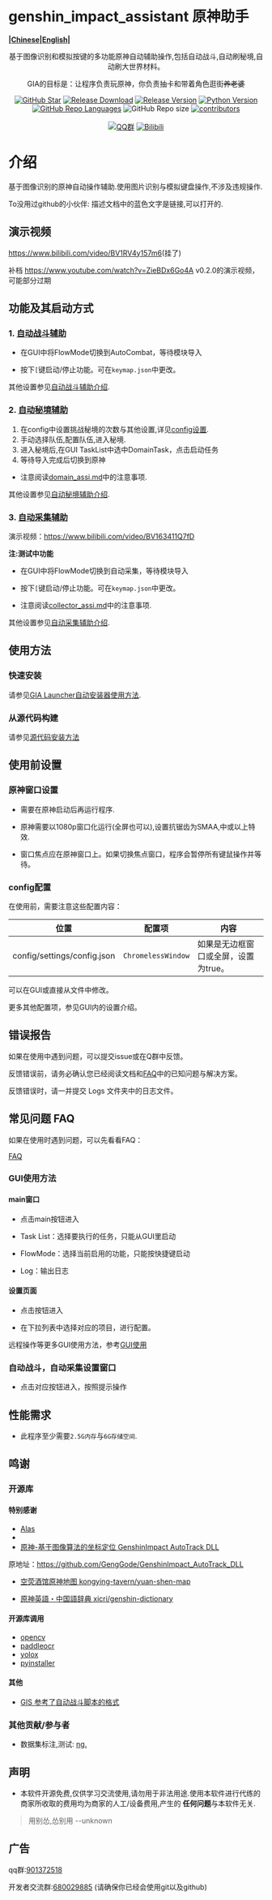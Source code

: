 # genshin_impact_assistant 原神助手
<strong>|[Chinese](./)|[English](doc/en/readme.md)|</strong>
<div align="center">

基于图像识别和模拟按键的多功能原神自动辅助操作,包括自动战斗,自动刷秘境,自动刷大世界材料。

GIA的目标是：让程序负责玩原神，你负责抽卡和带着角色逛街~~养老婆~~

[![GitHub Star](https://img.shields.io/github/stars/infstellar/genshin_impact_assistant?style=flat-square)](https://github.com/infstellar/genshin_impact_assistant/stargazers)
[![Release Download](https://img.shields.io/github/downloads/infstellar/genshin_impact_assistant/total?style=flat-square)](https://github.com/infstellar/genshin_impact_assistant/releases/download/v0.3.0/GIA.Launcher.v0.3.0.7z)
[![Release Version](https://img.shields.io/github/v/release/infstellar/genshin_impact_assistant?style=flat-square)](https://github.com/infstellar/genshin_impact_assistant/releases/latest)
[![Python Version](https://img.shields.io/badge/python-v3.7.6-blue?style=flat-square)](https://www.python.org/downloads/release/python-376/)
[![GitHub Repo Languages](https://img.shields.io/github/languages/top/infstellar/genshin_impact_assistant?style=flat-square)](https://github.com/infstellar/genshin_impact_assistant/search?l=Python)
![GitHub Repo size](https://img.shields.io/github/repo-size/infstellar/genshin_impact_assistant?style=flat-square&color=3cb371)
[![contributors](https://img.shields.io/github/contributors/infstellar/genshin_impact_assistant?style=flat-square)](https://github.com/infstellar/genshin_impact_assistant/graphs/contributors)
</br></br>
[![QQ群](https://img.shields.io/badge/QQ群-901372518-blue.svg?style=flat-square&color=12b7f5&logo=qq)](https://jq.qq.com/?_wv=1027&k=YLTrqlzX)
[![Bilibili](https://img.shields.io/badge/bilibili-infstellar-blue.svg?style=flat-square&logo=bilibili)](https://space.bilibili.com/313212782)

</div>

# 介绍

基于图像识别的原神自动操作辅助.使用图片识别与模拟键盘操作,不涉及违规操作.

To没用过github的小伙伴: 描述文档中的蓝色文字是链接,可以打开的.

## 演示视频

<https://www.bilibili.com/video/BV1RV4y157m6>(挂了)

补档 <https://www.youtube.com/watch?v=ZieBDx6Go4A> v0.2.0的演示视频，可能部分过期

## 功能及其启动方式

### 1. [自动战斗辅助](./doc/combat_assi.md)

- 在GUI中将FlowMode切换到AutoCombat，等待模块导入

- 按下`[`键启动/停止功能。可在`keymap.json`中更改。

其他设置参见[自动战斗辅助介绍](./doc/combat_assi.md).

### 2. [自动秘境辅助](./doc/domain_assi.md)

1. 在config中设置挑战秘境的次数与其他设置,详见[config设置](./doc/config.md).
2. 手动选择队伍,配置队伍,进入秘境.
3. 进入秘境后,在GUI TaskList中选中DomainTask，点击启动任务
4. 等待导入完成后切换到原神

- 注意阅读[domain_assi.md](./doc/domain_assi.md)中的注意事项.

其他设置参见[自动秘境辅助介绍](./doc/domain_assi.md).

### 3. [自动采集辅助](./doc/collector_assi.md)

演示视频：<https://www.bilibili.com/video/BV163411Q7fD>

<strong>注:测试中功能</strong>

- 在GUI中将FlowMode切换到自动采集，等待模块导入

- 按下`[`键启动/停止功能。可在`keymap.json`中更改。

- 注意阅读[collector_assi.md](./doc/collector_assi.md)中的注意事项.

其他设置参见[自动采集辅助介绍](./doc/collector_assi.md).

## 使用方法

### 快速安装

请参见[GIA Launcher自动安装器使用方法](doc/install.md).

### 从源代码构建

请参见[源代码安装方法](doc/git_install.md)

## 使用前设置

### 原神窗口设置

- 需要在原神启动后再运行程序.

- 原神需要以1080p窗口化运行(全屏也可以),设置抗锯齿为SMAA,中或以上特效.

- 窗口焦点应在原神窗口上。如果切换焦点窗口，程序会暂停所有键鼠操作并等待。

### config配置

在使用前，需要注意这些配置内容：

|位置|配置项|内容|
|----|----|----|
|config/settings/config.json| `ChromelessWindow` | 如果是无边框窗口或全屏，设置为true。|

可以在GUI或直接从文件中修改。

更多其他配置项，参见GUI内的设置介绍。

## 错误报告

如果在使用中遇到问题，可以提交issue或在Q群中反馈。

反馈错误前，请务必确认您已经阅读文档和[FAQ](doc/FAQ.md)中的已知问题与解决方案。

反馈错误时，请一并提交 Logs 文件夹中的日志文件。

## 常见问题 FAQ

如果在使用时遇到问题，可以先看看FAQ：

[FAQ](doc/FAQ.md)

### GUI使用方法

#### main窗口

- 点击main按钮进入

- Task List：选择要执行的任务，只能从GUI里启动

- FlowMode：选择当前启用的功能，只能按快捷键启动

- Log：输出日志

#### 设置页面

- 点击按钮进入

- 在下拉列表中选择对应的项目，进行配置。

远程操作等更多GUI使用方法，参考[GUI使用](./doc/gui.md)

### 自动战斗，自动采集设置窗口

- 点击对应按钮进入，按照提示操作

## 性能需求

- 此程序至少需要`2.5G内存`与`6G存储空间`.

## 鸣谢

### 开源库

#### 特别感谢
- [Alas](https://github.com/LmeSzinc/AzurLaneAutoScript)
- 
- [原神-基于图像算法的坐标定位 GenshinImpact AutoTrack DLL](https://github.com/GengGode/cvAutoTrack)

原地址：https://github.com/GengGode/GenshinImpact_AutoTrack_DLL

- [空荧酒馆原神地图 kongying-tavern/yuan-shen-map](https://github.com/kongying-tavern/yuan-shen-map)

- [原神英語・中国語辞典 xicri/genshin-dictionary](https://github.com/xicri/genshin-dictionary)


#### 开源库调用

- [opencv](https://github.com/opencv/opencv)
- [paddleocr](https://github.com/PaddlePaddle/PaddleOCR)
- [yolox](https://github.com/Megvii-BaseDetection/YOLOX)
- [pyinstaller](https://github.com/pyinstaller/pyinstaller)

#### 其他

- [GIS 参考了自动战斗脚本的格式](https://github.com/phonowell/genshin-impact-script)

### 其他贡献/参与者

- 数据集标注,测试: [nɡ.](https://space.bilibili.com/396023811)

## 声明

- 本软件开源免费,仅供学习交流使用,请勿用于非法用途.使用本软件进行代练的商家所收取的费用均为商家的人工/设备费用,产生的<strong>
任何问题</strong>与本软件无关.
> 用别怂,怂别用 --unknown
## 广告

qq群:[901372518](https://jq.qq.com/?_wv=1027&k=YLTrqlzX)

开发者交流群:[680029885](https://jq.qq.com/?_wv=1027&k=CGuTvCXU)
(请确保你已经会使用git以及github)
